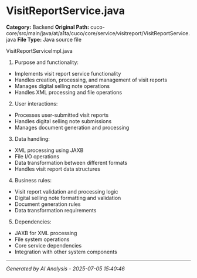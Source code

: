 # VisitReportService.java

**Category:** Backend
**Original Path:** cuco-core/src/main/java/at/a1ta/cuco/core/service/visitreport/VisitReportService.java
**File Type:** Java source file

VisitReportServiceImpl.java
1. Purpose and functionality:
- Implements visit report service functionality
- Handles creation, processing, and management of visit reports
- Manages digital selling note operations
- Handles XML processing and file operations

2. User interactions:
- Processes user-submitted visit reports
- Handles digital selling note submissions
- Manages document generation and processing

3. Data handling:
- XML processing using JAXB
- File I/O operations
- Data transformation between different formats
- Handles visit report data structures

4. Business rules:
- Visit report validation and processing logic
- Digital selling note formatting and validation
- Document generation rules
- Data transformation requirements

5. Dependencies:
- JAXB for XML processing
- File system operations
- Core service dependencies
- Integration with other system components

---
*Generated by AI Analysis - 2025-07-05 15:40:46*

